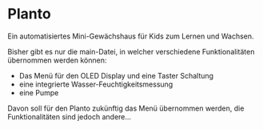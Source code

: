 # Planto

Ein automatisiertes Mini-Gewächshaus für Kids zum Lernen und Wachsen.

Bisher gibt es nur die main-Datei, in welcher verschiedene Funktionalitäten übernommen werden können: 

- Das Menü für den OLED Display und eine Taster Schaltung 
- eine integrierte Wasser-Feuchtigkeitsmessung
- eine Pumpe 

Davon soll für den Planto zukünftig das Menü übernommen werden, die Funktionalitäten sind jedoch andere...
